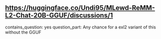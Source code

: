 ## https://huggingface.co/Undi95/MLewd-ReMM-L2-Chat-20B-GGUF/discussions/1

contains_question: yes
question_part: Any chance for a exl2 variant of this without the GGUF